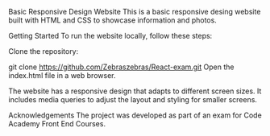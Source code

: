 Basic Responsive Design Website
This is a basic responsive desing website built with HTML and CSS to showcase information and photos. 

Getting Started
To run the website locally, follow these steps:

Clone the repository:

git clone https://github.com/Zebraszebras/React-exam.git
Open the index.html file in a web browser.

The website has a responsive design that adapts to different screen sizes. It includes media queries to adjust the layout and styling for smaller screens.

Acknowledgements
The project was developed as part of an exam for Code Academy Front End Courses.
